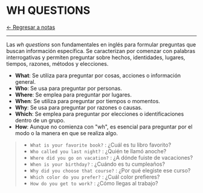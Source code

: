 # WH QUESTIONS

[← Regresar a notas](../../README.md) <br>

---

Las *wh questions* son fundamentales en inglés para formular preguntas que buscan información específica. Se caracterizan por comenzar con palabras interrogativas y permiten preguntar sobre hechos, identidades, lugares, tiempos, razones, métodos y elecciones.

- **What**: Se utiliza para preguntar por cosas, acciones o información general.
- **Who**: Se usa para preguntar por personas.
- **Where**: Se emplea para preguntar por lugares.
- **When**: Se utiliza para preguntar por tiempos o momentos.
- **Why**: Se usa para preguntar por razones o causas.
- **Which**: Se emplea para preguntar por elecciones o identificaciones dentro de un grupo.
- **How**: Aunque no comienza con "wh", es esencial para preguntar por el modo o la manera en que se realiza algo.

> - `What is your favorite book?` : ¿Cuál es tu libro favorito?
> - `Who called you last night?` : ¿Quién te llamó anoche?
> - `Where did you go on vacation?` : ¿A dónde fuiste de vacaciones?
> - `When is your birthday?` : ¿Cuándo es tu cumpleaños?
> - `Why did you choose that course?` : ¿Por qué elegiste ese curso?
> - `Which color do you prefer?` : ¿Cuál color prefieres?
> - `How do you get to work?` : ¿Cómo llegas al trabajo?
